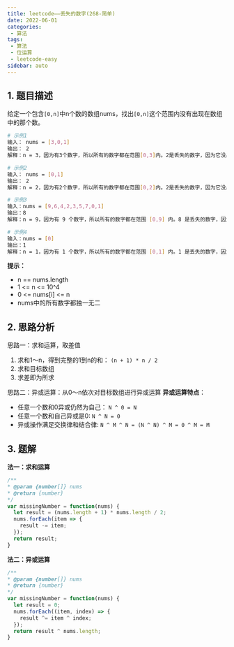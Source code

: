 ```yaml
---
title: leetcode——丢失的数字(268-简单)
date: 2022-06-01
categories:
 - 算法
tags:
 - 算法
 - 位运算
 - leetcode-easy
sidebar: auto
--- 
```


## 1. 题目描述
给定一个包含`[0,n]`中n个数的数组nums，找出`[0,n]`这个范围内没有出现在数组中的那个数。

```bash
# 示例1
输入： nums = [3,0,1]
输出： 2
解释：n = 3，因为有3个数字，所以所有的数字都在范围[0,3]内。2是丢失的数字，因为它没出现在nums中。

# 示例2
输入： nums = [0,1]
输出： 2
解释：n = 2，因为有2个数字，所以所有的数字都在范围[0,2]内。2是丢失的数字，因为它没出现在nums中。  

# 示例3
输入：nums = [9,6,4,2,3,5,7,0,1]
输出：8
解释：n = 9，因为有 9 个数字，所以所有的数字都在范围 [0,9] 内。8 是丢失的数字，因为它没有出现在 nums 中。

# 示例4
输入：nums = [0]
输出：1
解释：n = 1，因为有 1 个数字，所以所有的数字都在范围 [0,1] 内。1 是丢失的数字，因为它没有出现在 nums 中。
```

**提示：**  
- n == nums.length  
- 1 <= n <= 10^4  
- 0 <= nums[i] <= n  
- nums中的所有数字都独一无二

## 2. 思路分析
思路一：求和运算，取差值  
1. 求和1～n，得到完整的1到n的和： `(n + 1) * n / 2`  
2. 求和目标数组
3. 求差即为所求

思路二：异或运算：从0～n依次对目标数组进行异或运算
**异或运算特点**：   
- 任意一个数和0异或仍然为自己： `N ^ 0 = N`  
- 任意一个数和自己异或是0: `N ^ N = 0`  
- 异或操作满足交换律和结合律: `N ^ M ^ N = (N ^ N) ^ M = 0 ^ M = M` 

## 3. 题解
**法一：求和运算**
```js
/**
* @param {number[]} nums
* @return {number} 
*/
var missingNumber = function(nums) {
  let result = (nums.length + 1) * nums.length / 2;
  nums.forEach(item => {
    result -= item;
  });
  return result;
}
```   

**法二：异或运算**   
```js
/**
* @param {number[]} nums
* @return {number} 
*/
var missingNumber = function(nums) {
  let result = 0;
  nums.forEach((item, index) => {
    result ^= item ^ index;
  });
  return result ^ nums.length;
}
``` 